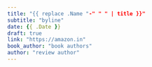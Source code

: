 ```yaml
---
title: "{{ replace .Name "-" " " | title }}"
subtitle: "byline"
date: {{ .Date }}
draft: true
link: "https://amazon.in"
book_author: "book authors"
author: "review author"
---
```

